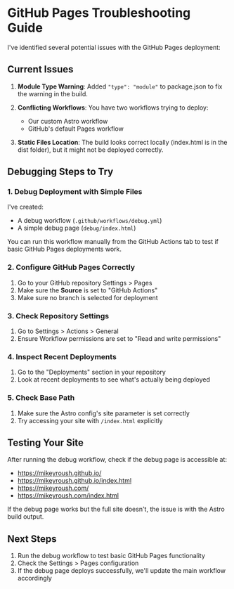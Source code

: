 # GitHub Pages Troubleshooting Guide

I've identified several potential issues with the GitHub Pages deployment:

## Current Issues

1. **Module Type Warning**: Added `"type": "module"` to package.json to fix the warning in the build.

2. **Conflicting Workflows**: You have two workflows trying to deploy:
   - Our custom Astro workflow
   - GitHub's default Pages workflow

3. **Static Files Location**: The build looks correct locally (index.html is in the dist folder), but it might not be deployed correctly.

## Debugging Steps to Try

### 1. Debug Deployment with Simple Files

I've created:
- A debug workflow (`.github/workflows/debug.yml`) 
- A simple debug page (`debug/index.html`)

You can run this workflow manually from the GitHub Actions tab to test if basic GitHub Pages deployments work.

### 2. Configure GitHub Pages Correctly

1. Go to your GitHub repository Settings > Pages
2. Make sure the **Source** is set to "GitHub Actions"
3. Make sure no branch is selected for deployment

### 3. Check Repository Settings

1. Go to Settings > Actions > General
2. Ensure Workflow permissions are set to "Read and write permissions"

### 4. Inspect Recent Deployments

1. Go to the "Deployments" section in your repository
2. Look at recent deployments to see what's actually being deployed

### 5. Check Base Path

1. Make sure the Astro config's site parameter is set correctly
2. Try accessing your site with `/index.html` explicitly

## Testing Your Site

After running the debug workflow, check if the debug page is accessible at:
- https://mikeyroush.github.io/
- https://mikeyroush.github.io/index.html
- https://mikeyroush.com/
- https://mikeyroush.com/index.html

If the debug page works but the full site doesn't, the issue is with the Astro build output.

## Next Steps

1. Run the debug workflow to test basic GitHub Pages functionality
2. Check the Settings > Pages configuration
3. If the debug page deploys successfully, we'll update the main workflow accordingly
